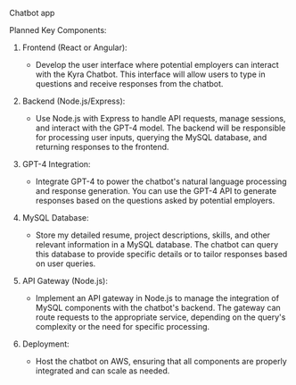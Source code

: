 Chatbot app 

Planned Key Components:
1. Frontend (React or Angular):
    * Develop the user interface where potential employers can interact with the Kyra Chatbot. This interface will allow users to type in questions and receive responses from the chatbot.
2. Backend (Node.js/Express):
    * Use Node.js with Express to handle API requests, manage sessions, and interact with the GPT-4 model. The backend will be responsible for processing user inputs, querying the MySQL database, and returning responses to the frontend.
3. GPT-4 Integration:
    * Integrate GPT-4 to power the chatbot's natural language processing and response generation. You can use the GPT-4 API to generate responses based on the questions asked by potential employers.
4. MySQL Database:
    * Store my detailed resume, project descriptions, skills, and other relevant information in a MySQL database. The chatbot can query this database to provide specific details or to tailor responses based on user queries.

5. API Gateway (Node.js):
    * Implement an API gateway in Node.js to manage the integration of MySQL components with the chatbot's backend. The gateway can route requests to the appropriate service, depending on the query's complexity or the need for specific processing.
6. Deployment:
    * Host the chatbot on AWS, ensuring that all components are properly integrated and can scale as needed.

